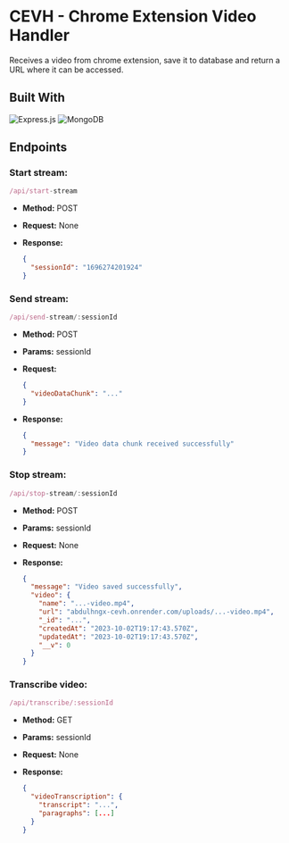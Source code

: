 # CEVH - Chrome Extension Video Handler

Receives a video from chrome extension, save it to database and return a URL where it can be accessed.

## Built With

![Express.js](https://img.shields.io/badge/express.js-%23404d59.svg?style=for-the-badge&logo=express&logoColor=%2361DAFB)
![MongoDB](https://img.shields.io/badge/MongoDB-%234ea94b.svg?style=for-the-badge&logo=mongodb&logoColor=white)

## Endpoints

### Start stream:
  
  ```js
  /api/start-stream
  ```
* **Method:** POST
* **Request:** None
* **Response:**
  
  ```json
  {
    "sessionId": "1696274201924"
  }
  ```

### Send stream:
  
  ```js
  /api/send-stream/:sessionId
  ```
* **Method:** POST
* **Params:** sessionId
* **Request:**

  ```json
  {
    "videoDataChunk": "..."
  }
  ```
* **Response:**
  
  ```json
  {
    "message": "Video data chunk received successfully"
  }
  ```

### Stop stream:
  
  ```js
  /api/stop-stream/:sessionId
  ```
* **Method:** POST
* **Params:** sessionId
* **Request:** None
* **Response:**
  
  ```json
  {
    "message": "Video saved successfully",
    "video": {
      "name": "...-video.mp4",
      "url": "abdulhngx-cevh.onrender.com/uploads/...-video.mp4",
      "_id": "...",
      "createdAt": "2023-10-02T19:17:43.570Z",
      "updatedAt": "2023-10-02T19:17:43.570Z",
      "__v": 0
    }
  }
  ```

### Transcribe video:
  
  ```js
  /api/transcribe/:sessionId
  ```
* **Method:** GET
* **Params:** sessionId
* **Request:** None
* **Response:**
  
  ```json
  {
    "videoTranscription": {
      "transcript": "...",
      "paragraphs": [...]    
    }
  }
  ```

